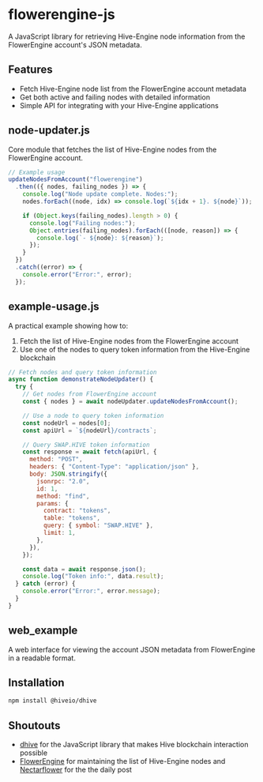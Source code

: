 # flowerengine-js

A JavaScript library for retrieving Hive-Engine node information from the FlowerEngine account's JSON metadata.

## Features

- Fetch Hive-Engine node list from the FlowerEngine account metadata
- Get both active and failing nodes with detailed information
- Simple API for integrating with your Hive-Engine applications

## node-updater.js

Core module that fetches the list of Hive-Engine nodes from the FlowerEngine account.

```javascript
// Example usage
updateNodesFromAccount("flowerengine")
  .then(({ nodes, failing_nodes }) => {
    console.log("Node update complete. Nodes:");
    nodes.forEach((node, idx) => console.log(`${idx + 1}. ${node}`));

    if (Object.keys(failing_nodes).length > 0) {
      console.log("Failing nodes:");
      Object.entries(failing_nodes).forEach(([node, reason]) => {
        console.log(`- ${node}: ${reason}`);
      });
    }
  })
  .catch((error) => {
    console.error("Error:", error);
  });
```

## example-usage.js

A practical example showing how to:

1. Fetch the list of Hive-Engine nodes from the FlowerEngine account
2. Use one of the nodes to query token information from the Hive-Engine blockchain

```javascript
// Fetch nodes and query token information
async function demonstrateNodeUpdater() {
  try {
    // Get nodes from FlowerEngine account
    const { nodes } = await nodeUpdater.updateNodesFromAccount();

    // Use a node to query token information
    const nodeUrl = nodes[0];
    const apiUrl = `${nodeUrl}/contracts`;

    // Query SWAP.HIVE token information
    const response = await fetch(apiUrl, {
      method: "POST",
      headers: { "Content-Type": "application/json" },
      body: JSON.stringify({
        jsonrpc: "2.0",
        id: 1,
        method: "find",
        params: {
          contract: "tokens",
          table: "tokens",
          query: { symbol: "SWAP.HIVE" },
          limit: 1,
        },
      }),
    });

    const data = await response.json();
    console.log("Token info:", data.result);
  } catch (error) {
    console.error("Error:", error.message);
  }
}
```

## web_example

A web interface for viewing the account JSON metadata from FlowerEngine in a readable format.

## Installation

```bash
npm install @hiveio/dhive
```

## Shoutouts

- [dhive](https://github.com/hiveio/dhive) for the JavaScript library that makes Hive blockchain interaction possible
- [FlowerEngine](https://peakd.com/@flowerengine) for maintaining the list of Hive-Engine nodes and [Nectarflower](https://peakd.com/@nectarflower) for the the daily post
